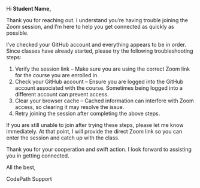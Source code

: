 Hi **Student Name,**

Thank you for reaching out. I understand you’re having trouble joining the Zoom session, and I’m here to help you get connected as quickly as possible.

I’ve checked your GitHub account and everything appears to be in order. Since classes have already started, please try the following troubleshooting steps:

1. Verify the session link – Make sure you are using the correct Zoom link for the course you are enrolled in.
2. Check your GitHub account – Ensure you are logged into the GitHub account associated with the course. Sometimes being logged into a different account can prevent access.
3. Clear your browser cache – Cached information can interfere with Zoom access, so clearing it may resolve the issue.
4. Retry joining the session after completing the above steps.

If you are still unable to join after trying these steps, please let me know immediately. At that point, I will provide the direct Zoom link so you can enter the session and catch up with the class.

Thank you for your cooperation and swift action. I look forward to assisting you in getting connected.

All the best,

CodePath Support


